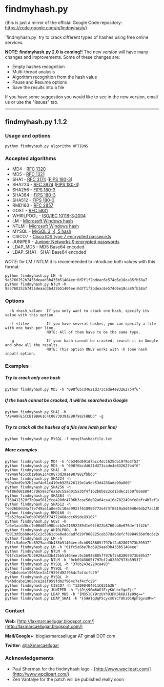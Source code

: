 # findmyhash.py

(this is just a mirror of the official Google Code repository: https://code.google.com/p/findmyhash/)

´findmyhash.py` try to crack different types of hashes using free online services.

**NOTE: findmyhash.py 2.0 is coming!!** The new version will have many changes and improvements. Some of these changes are:

* Empty hashes recognition
* Multi-thread analysis
* Algorithm recognition from the hash value
* Pause and Resume options
* Save the results into a file

If you have some suggestion you would like to see in the new version, email us or use the "Issues" tab.

---

## findmyhash.py 1.1.2

### Usage and options

```shell
python findmyhash.py algorithm OPTIONS
```

### Accepted algorithms

* MD4 - [RFC 1320](http://www.ietf.org/rfc/rfc1320.txt)
* MD5 - [RFC 1321](http://www.ietf.org/rfc/rfc1321.txt)
* SHA1 - [RFC 3174](http://www.ietf.org/rfc/rfc3174.txt) ([FIPS 180-3](http://csrc.nist.gov/publications/fips/fips180-3/fips180-3_final.pdf))
* SHA224 - [RFC 3874](http://www.ietf.org/rfc/rfc3874.txt) ([FIPS 180-3](http://csrc.nist.gov/publications/fips/fips180-3/fips180-3_final.pdf))
* SHA256 - [FIPS 180-3](http://csrc.nist.gov/publications/fips/fips180-3/fips180-3_final.pdf)
* SHA384 - [FIPS 180-3](http://csrc.nist.gov/publications/fips/fips180-3/fips180-3_final.pdf)
* SHA512 - [FIPS 180-3](http://csrc.nist.gov/publications/fips/fips180-3/fips180-3_final.pdf)
* RMD160 - [RFC 2857](http://www.ietf.org/rfc/rfc2857.txt)
* GOST - [RFC 5831](http://www.ietf.org/rfc/rfc5831.txt)
* WHIRLPOOL - [ISO/IEC 10118-3:2004](http://www.iso.org/iso/iso_catalogue/catalogue_tc/catalogue_detail.htm?csnumber=39876)
* LM - [Microsoft Windows hash](http://technet.microsoft.com/en-us/library/dd277300.aspx)
* NTLM - [Microsoft Windows hash](http://technet.microsoft.com/en-us/library/dd277300.aspx)
* MYSQL - [MySQL 3, 4, 5 hash](http://dev.mysql.com/doc/refman/5.5/en/password-hashing.html)
* CISCO7 - [Cisco IOS type 7 encrypted passwords](http://www.cisco.com/en/US/tech/tk59/technologies_tech_note09186a00809d38a7.shtml)
* JUNIPER - [Juniper Networks $9$ encrypted passwords](http://www.juniper.net/techpubs/en_US/junos10.2/topics/task/configuration/snmpv3-encrypton-type-configuring-junos-nm.html)
* LDAP_MD5 - MD5 Base64 encoded
* LDAP_SHA1 - SHA1 Base64 encoded

_NOTE_: for LM / NTLM it is recommended to introduce both values with this format:

```shell
python findmyhash.py LM -h 9a5760252b7455deaad3b435b51404ee:0d7f1f2bdeac6e574d6e18ca85fb58a7
python findmyhash.py NTLM -h 9a5760252b7455deaad3b435b51404ee:0d7f1f2bdeac6e574d6e18ca85fb58a7
```

### Options


```
  -h <hash_value>  If you only want to crack one hash, specify its value with this option.

  -f <file>        If you have several hashes, you can specify a file with one hash per line.
                   NOTE: All of them have to be the same type.

  -g               If your hash cannot be cracked, search it in Google and show all the results.
                   NOTE: This option ONLY works with -h (one hash input) option.
```

### Examples

##### Try to crack only one hash

```shell
python findmyhash.py MD5 -h "098f6bcd4621d373cade4e832627b4f6"
```

##### If the hash cannot be cracked, it will be searched in Google

```shell
python findmyhash.py SHA1 -h "A94A8FE5CCB19BA61C4C0873D391E987982FBBD3" -g
```

##### Try to crack all the hashes of a file (one hash per line)

```shell
python findmyhash.py MYSQL -f mysqlhashesfile.txt
```

##### More examples

```shell
python findmyhash.py MD4 -h "db346d691d7acc4dc2625db19f9e3f52"
python findmyhash.py MD5 -h "098f6bcd4621d373cade4e832627b4f6"
python findmyhash.py SHA1 -h "a94a8fe5ccb19ba61c4c0873d391e987982fbbd3"
python findmyhash.py SHA224 -h "90a3ed9e32b2aaf4c61c410eb925426119e1a9dc53d4286ade99a809"
python findmyhash.py SHA256 -h "9f86d081884c7d659a2feaa0c55ad015a3bf4f1b2b0b822cd15d6c15b0f00a08"
python findmyhash.py SHA384 -h "768412320f7b0aa5812fce428dc4706b3cae50e02a64caa16a782249bfe8efc4b7ef1ccb126255d196047dfedf17a0a9"
python findmyhash.py SHA512 -h "ee26b0dd4af7e749aa1a8ee3c10ae9923f618980772e473f8819a5d4940e0db27ac185f8a0e1d5f84f88bc887fd67b143732c304cc5fa9ad8e6f57f50028a8ff"
python findmyhash.py RMD160 -h "5e52fee47e6b070565f74372468cdc699de89107"
python findmyhash.py GOST -h "a6e1acdd0cc7e00d02b90bccb2e21892289d1e93f622b8760cb0e076def1f42b"
python findmyhash.py WHIRLPOOL -h "b913d5bbb8e461c2c5961cbe0edcdadfd29f068225ceb37da6defcf89849368f8c6c2eb6a4c4ac75775d032a0ecfdfe8550573062b653fe92fc7b8fb3b7be8d6"
python findmyhash.py LM -h "01fc5a6be7bc6929aad3b435b51404ee:0cb6948805f797bf2a82807973b89537"
python findmyhash.py LM -h "01fc5a6be7bc6929aad3b435b51404ee"
python findmyhash.py NTLM -h "01fc5a6be7bc6929aad3b435b51404ee:0cb6948805f797bf2a82807973b89537"
python findmyhash.py NTLM -h "0cb6948805f797bf2a82807973b89537"
python findmyhash.py MYSQL -h "378b243e220ca493"
python findmyhash.py MYSQL -h "*94bdcebe19083ce2a1f959fd02f964c7af4cfc29"
python findmyhash.py MYSQL -h "94bdcebe19083ce2a1f959fd02f964c7af4cfc29"
python findmyhash.py CISCO7 -h "12090404011C03162E"
python findmyhash.py JUNIPER -h "\$9\$90m6AO1EcyKWLhcYgaZji"
python findmyhash.py LDAP_MD5 -h "{MD5}CY9rzUYh03PK3k6DJie09g=="
python findmyhash.py LDAP_SHA1 -h "{SHA}qUqP5cyxm6YcTAhz05Hph5gvu9M="
```

### Contact

__Web__: [http://laxmarcaellugar.blogspot.com/](http://laxmarcaellugar.blogspot.com/)

__Mail/Google+__: bloglaxmarcaellugar AT gmail DOT com

__Twitter__: [@laXmarcaellugar](https://twitter.com/laXmarcaellugar)

### Acknowledgements

* Paul Sherman for the findmyhash logo - [http://www.wpclipart.com/](http://www.wpclipart.com/)
* Zen Vantalye for the patch will be published really soon
